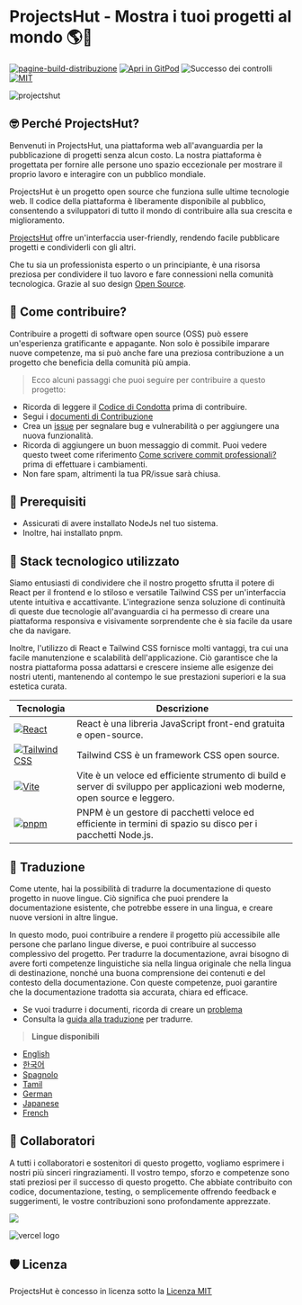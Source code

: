 # **ProjectsHut - Mostra i tuoi progetti al mondo 🌎🌈**

[![pagine-build-distribuzione](https://github.com/priyankarpal/ProjectsHut/actions/workflows/pages/pages-build-deployment/badge.svg?branch=main)](https://github.com/priyankarpal/ProjectsHut/actions/workflows/pages/pages-build-deployment) [![Apri in GitPod](https://img.shields.io/badge/Gitpod-Ready--to--Code-blue?logo=gitpod)](https://gitpod.io/#https://github.com/priyankarpal/ProjectsHut) ![Successo dei controlli](https://badgen.net/github/checks/node-formidable/node-formidable) [![MIT](https://badgen.net/badge/license/MIT/blue)](https://github.com/priyankarpal/ProjectsHut/blob/main/LICENSE)

![projectshut](https://user-images.githubusercontent.com/88102392/234469385-a939ac7c-04b2-4e42-9a39-a86d5fd4672f.png)

## 🤓 Perché ProjectsHut?

Benvenuti in ProjectsHut, una piattaforma web all'avanguardia per la pubblicazione di progetti senza alcun costo. La nostra piattaforma è progettata per fornire alle persone uno spazio eccezionale per mostrare il proprio lavoro e interagire con un pubblico mondiale.

ProjectsHut è un progetto open source che funziona sulle ultime tecnologie web. Il codice della piattaforma è liberamente disponibile al pubblico, consentendo a sviluppatori di tutto il mondo di contribuire alla sua crescita e miglioramento.

[ProjectsHut](https://projectshut.vercel.app) offre un'interfaccia user-friendly, rendendo facile pubblicare progetti e condividerli con gli altri.

Che tu sia un professionista esperto o un principiante, è una risorsa preziosa per condividere il tuo lavoro e fare connessioni nella comunità tecnologica. Grazie al suo design [Open Source](https://opensource.guide).

## 🤔 Come contribuire?

Contribuire a progetti di software open source (OSS) può essere un'esperienza gratificante e appagante. Non solo è possibile imparare nuove competenze, ma si può anche fare una preziosa contribuzione a un progetto che beneficia della comunità più ampia.

> Ecco alcuni passaggi che puoi seguire per contribuire a questo progetto:

- Ricorda di leggere il [Codice di Condotta](https://github.com/priyankarpal/ProjectsHut/blob/main/CODE_OF_CONDUCT.md) prima di contribuire.
- Segui i [documenti di Contribuzione](/contributing.md)
- Crea un [issue](https://github.com/priyankarpal/ProjectsHut/issues/new/choose) per segnalare bug e vulnerabilità o per aggiungere una nuova funzionalità.
- Ricorda di aggiungere un buon messaggio di commit. Puoi vedere questo tweet come riferimento [Come scrivere commit professionali?](https://twitter.com/Priyankarpal/status/1638403157863673859) prima di effettuare i cambiamenti.
- Non fare spam, altrimenti la tua PR/issue sarà chiusa.

## 🤏 Prerequisiti

- Assicurati di avere installato NodeJs nel tuo sistema.
- Inoltre, hai installato pnpm.

## 🧰 Stack tecnologico utilizzato

Siamo entusiasti di condividere che il nostro progetto sfrutta il potere di React per il frontend e lo stiloso e versatile Tailwind CSS per un'interfaccia utente intuitiva e accattivante. L'integrazione senza soluzione di continuità di queste due tecnologie all'avanguardia ci ha permesso di creare una piattaforma responsiva e visivamente sorprendente che è sia facile da usare che da navigare.

Inoltre, l'utilizzo di React e Tailwind CSS fornisce molti vantaggi, tra cui una facile manutenzione e scalabilità dell'applicazione. Ciò garantisce che la nostra piattaforma possa adattarsi e crescere insieme alle esigenze dei nostri utenti, mantenendo al contempo le sue prestazioni superiori e la sua estetica curata.

| Tecnologia                                                                                                                                           | Descrizione                                                                                                                 |
| ---------------------------------------------------------------------------------------------------------------------------------------------------- | --------------------------------------------------------------------------------------------------------------------------- |
| [![React](https://img.shields.io/badge/-React-blue?style=flat-square&logo=react&logoColor=white)](https://reactjs.org/)                              | React è una libreria JavaScript front-end gratuita e open-source.                                                           |
| [![Tailwind CSS](https://img.shields.io/badge/-Tailwind%20CSS-38B2AC?style=flat-square&logo=tailwind-css&logoColor=white)](https://tailwindcss.com/) | Tailwind CSS è un framework CSS open source.                                                                                |
| [![Vite](https://img.shields.io/static/v1?style=for-the-badge&message=Vite&color=646CFF&logo=Vite&logoColor=FFFFFF&label=)](https://vitejs.dev/)     | Vite è un veloce ed efficiente strumento di build e server di sviluppo per applicazioni web moderne, open source e leggero. |
| [![pnpm](https://img.shields.io/static/v1?style=for-the-badge&message=pnpm&color=222222&logo=pnpm&logoColor=F69220&label=)](https://pnpm.io/)        | PNPM è un gestore di pacchetti veloce ed efficiente in termini di spazio su disco per i pacchetti Node.js.                  |

## 📙 Traduzione

Come utente, hai la possibilità di tradurre la documentazione di questo progetto in nuove lingue. Ciò significa che puoi prendere la documentazione esistente, che potrebbe essere in una lingua, e creare nuove versioni in altre lingue.

In questo modo, puoi contribuire a rendere il progetto più accessibile alle persone che parlano lingue diverse, e puoi contribuire al successo complessivo del progetto. Per tradurre la documentazione, avrai bisogno di avere forti competenze linguistiche sia nella lingua originale che nella lingua di destinazione, nonché una buona comprensione dei contenuti e del contesto della documentazione. Con queste competenze, puoi garantire che la documentazione tradotta sia accurata, chiara ed efficace.

- Se vuoi tradurre i documenti, ricorda di creare un [problema](https://github.com/priyankarpal/ProjectsHut/issues/new?assignees=&labels=Translate&template=translation-.md&title=+Translate)
- Consulta la [guida alla traduzione](https://github.com/priyankarpal/ProjectsHut/blob/main/translations/translation_guide.md) per tradurre.

> **Lingue disponibili**

- [English](https://github.com/priyankarpal/ProjectsHut)
- [한국어](https://github.com/priyankarpal/ProjectsHut/tree/main/translations/Korean)
- [Spagnolo](https://github.com/priyankarpal/ProjectsHut/tree/main/translations/Spanish)
- [Tamil](https://github.com/priyankarpal/ProjectsHut/tree/main/translations/Tamil)
- [German](https://github.com/priyankarpal/ProjectsHut/tree/main/translations/German)
- [Japanese](https://github.com/priyankarpal/ProjectsHut/tree/main/translations/Japanese)
- [French](https://github.com/priyankarpal/ProjectsHut/tree/main/translations/French)

## 🤝 Collaboratori

A tutti i collaboratori e sostenitori di questo progetto, vogliamo esprimere i nostri più sinceri ringraziamenti. Il vostro tempo, sforzo e competenze sono stati preziosi per il successo di questo progetto. Che abbiate contribuito con codice, documentazione, testing, o semplicemente offrendo feedback e suggerimenti, le vostre contribuzioni sono profondamente apprezzate.

<a href="https://github.com/priyankarpal/ProjectsHut/graphs/contributors">
  <img src="https://contrib.rocks/image?repo=priyankarpal/ProjectsHut" />
</a>

![vercel logo](https://camo.githubusercontent.com/37b009b52b3a9af7886f52e75cd76d1b32fef331ab1dc2108089c0ced0b7635f/68747470733a2f2f7777772e6461746f636d732d6173736574732e636f6d2f33313034392f313631383938333239372d706f77657265642d62792d76657263656c2e737667)

## 🛡️ Licenza

ProjectsHut è concesso in licenza sotto la [Licenza MIT](https://github.com/priyankarpal/ProjectsHut/blob/main/LICENSE)
